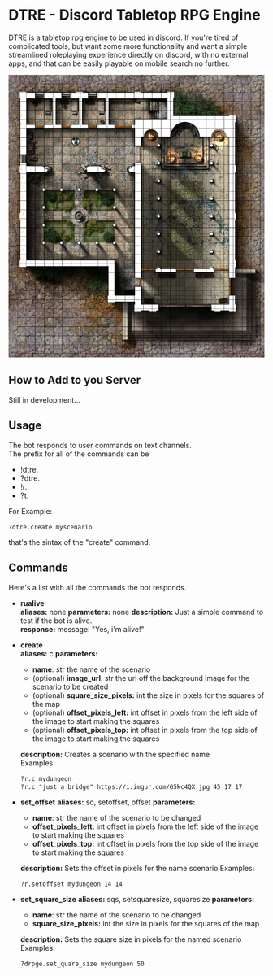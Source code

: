 # DTRE - Discord Tabletop RPG Engine  
  
DTRE is a tabletop rpg engine to be used in discord. If you're tired of complicated tools, but want some more functionality and want a simple streamlined roleplaying experience directly on discord, with no external apps, and that can be easily playable on mobile search no further.  
  
![battle grid example](screenshot_dtre.png)  
  
## How to Add to you Server  
Still in development...  
  
## Usage  
The bot responds to user commands on text channels.  
The prefix for all of the commands can be  
* !dtre.  
* ?dtre.  
* !r.  
* ?t.  
  
For Example:  
```
?dtre.create myscenario
```
that's the sintax of the "create" command.  
  
## Commands  
Here's a list with all the commands the bot responds.

* **rualive** <br>
**aliases:** none
**parameters:** none
**description:**
Just a simple command to test if the bot is alive.  
**response:**
message: "Yes, i'm alive!"  
  
* **create** <br>
**aliases:** c
**parameters:**  
	* **name**: str 
	the name of the scenario  
	* (optional) **image_url**: str
	the url off the background image for the scenario to be created
	* (optional) **square_size_pixels:** int
	the size in pixels for the squares of the map
	* (optional) **offset_pixels_left:** int
	offset in pixels from the left side of the image to start making the squares
	* (optional) **offset_pixels_top:** int
	offset in pixels from the top side of the image to start making the squares
	
	**description:**
	Creates a scenario with the specified name  
	Examples:  
	```
	?r.c mydungeon  
	?r.c "just a bridge" https://i.imgur.com/G5kc4QX.jpg 45 17 17
	```
* **set_offset**
**aliases:** so, setoffset, offset
**parameters:**  
	* **name**: str 
	the name of the scenario to be changed
	* **offset_pixels_left:** int
	offset in pixels from the left side of the image to start making the squares
	* **offset_pixels_top:** int
	offset in pixels from the top side of the image to start making the squares

	**description:**
	Sets the offset in pixels for the name scenario
	Examples:  
	```
	?r.setoffset mydungeon 14 14
	```

* **set_square_size**
**aliases:** sqs, setsquaresize, squaresize
**parameters:**  
	* **name**: str 
	the name of the scenario to be changed
	* **square_size_pixels:** int
	the size in pixels for the squares of the map

	**description:**
	Sets the square size in pixels for the named scenario
	Examples:  
	```
	?drpge.set_quare_size mydungeon 50
	```
